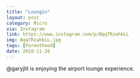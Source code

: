 ```yaml
---
title: "Loungin"
layout: post
category: Micro
via: Instagram
link: https://www.instagram.com/p/BqqTRzwhkLL
img: BqqTRzwhkLL.jpg
tags: [Parenthood]
date: 2018-11-26
---
```

@garyjlit is enjoying the airport lounge experience.